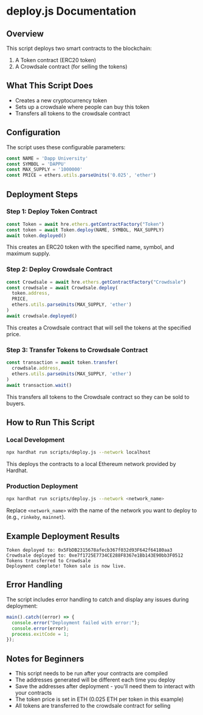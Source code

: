 # deploy.js Documentation

## Overview
This script deploys two smart contracts to the blockchain:
1. A Token contract (ERC20 token)
2. A Crowdsale contract (for selling the tokens)

## What This Script Does
- Creates a new cryptocurrency token
- Sets up a crowdsale where people can buy this token
- Transfers all tokens to the crowdsale contract

## Configuration
The script uses these configurable parameters:
```javascript
const NAME = 'Dapp University'
const SYMBOL = 'DAPPU'
const MAX_SUPPLY = '1000000'
const PRICE = ethers.utils.parseUnits('0.025', 'ether')
```

## Deployment Steps

### Step 1: Deploy Token Contract
```javascript
const Token = await hre.ethers.getContractFactory("Token")
const token = await Token.deploy(NAME, SYMBOL, MAX_SUPPLY)
await token.deployed()
```
This creates an ERC20 token with the specified name, symbol, and maximum supply.

### Step 2: Deploy Crowdsale Contract
```javascript
const Crowdsale = await hre.ethers.getContractFactory("Crowdsale")
const crowdsale = await Crowdsale.deploy(
  token.address,
  PRICE,
  ethers.utils.parseUnits(MAX_SUPPLY, 'ether')
)
await crowdsale.deployed()
```
This creates a Crowdsale contract that will sell the tokens at the specified price.

### Step 3: Transfer Tokens to Crowdsale Contract
```javascript
const transaction = await token.transfer(
  crowdsale.address, 
  ethers.utils.parseUnits(MAX_SUPPLY, 'ether')
)
await transaction.wait()
```
This transfers all tokens to the Crowdsale contract so they can be sold to buyers.

## How to Run This Script

### Local Development
```bash
npx hardhat run scripts/deploy.js --network localhost
```
This deploys the contracts to a local Ethereum network provided by Hardhat.

### Production Deployment
```bash
npx hardhat run scripts/deploy.js --network <network_name>
```
Replace `<network_name>` with the name of the network you want to deploy to (e.g., `rinkeby`, `mainnet`).

## Example Deployment Results
```
Token deployed to: 0x5FbDB2315678afecb367f032d93F642f64180aa3
Crowdsale deployed to: 0xe7f1725E7734CE288F8367e1Bb143E90bb3F0512
Tokens transferred to Crowdsale
Deployment complete! Token sale is now live.
```

## Error Handling
The script includes error handling to catch and display any issues during deployment:
```javascript
main().catch((error) => {
  console.error("Deployment failed with error:");
  console.error(error);
  process.exitCode = 1;
});
```

## Notes for Beginners
- This script needs to be run after your contracts are compiled
- The addresses generated will be different each time you deploy
- Save the addresses after deployment - you'll need them to interact with your contracts
- The token price is set in ETH (0.025 ETH per token in this example)
- All tokens are transferred to the crowdsale contract for selling